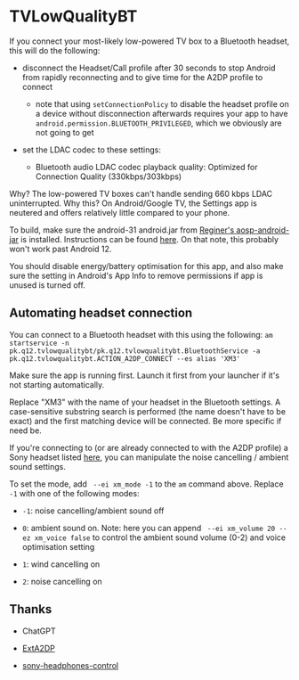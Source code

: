# TVLowQualityBT

If you connect your most-likely low-powered TV box to a Bluetooth headset, this will do the following:

* disconnect the Headset/Call profile after 30 seconds to stop Android from rapidly reconnecting and to give time for the A2DP profile to connect

    * note that using `setConnectionPolicy` to disable the headset profile on a device without disconnection afterwards requires your app to have `android.permission.BLUETOOTH_PRIVILEGED`, which we obviously are not going to get

* set the LDAC codec to these settings:

    * Bluetooth audio LDAC codec playback quality: Optimized for Connection Quality (330kbps/303kbps)

Why? The low-powered TV boxes can't handle sending 660 kbps LDAC uninterrupted. Why this? On Android/Google TV, the Settings app is neutered and offers relatively little compared to your phone.

To build, make sure the android-31 android.jar from [Reginer's aosp-android-jar](https://github.com/Reginer/aosp-android-jar) is installed. Instructions can be found [here](https://github.com/1fexd/aosp-android-jar-mirror#installation). On that note, this probably won't work past Android 12.

You should disable energy/battery optimisation for this app, and also make sure the setting in Android's App Info to remove permissions if app is unused is turned off.

## Automating headset connection

You can connect to a Bluetooth headset with this using the following: `am startservice -n pk.q12.tvlowqualitybt/pk.q12.tvlowqualitybt.BluetoothService -a pk.q12.tvlowqualitybt.ACTION_A2DP_CONNECT --es alias 'XM3'`

Make sure the app is running first. Launch it first from your launcher if it's not starting automatically.

Replace "XM3" with the name of your headset in the Bluetooth settings. A case-sensitive substring search is performed (the name doesn't have to be exact) and the first matching device will be connected. Be more specific if need be.

If you're connecting to (or are already connected to with the A2DP profile) a Sony headset listed [here](https://github.com/ClusterM/sony-headphones-control/blob/d88b49d1e4e7d2f258848a3cb739c8b83aea1a51/README.md#sony-headphones-control), you can manipulate the noise cancelling / ambient sound settings.

To set the mode, add ` --ei xm_mode -1` to the `am` command above. Replace `-1` with one of the following modes:

* `-1`: noise cancelling/ambient sound off

* `0`: ambient sound on. Note: here you can append ` --ei xm_volume 20 --ez xm_voice false` to control the ambient sound volume (0-2) and voice optimisation setting

* `1`: wind cancelling on

* `2`: noise cancelling on

## Thanks

* ChatGPT

* [ExtA2DP](https://github.com/anonymix007/ExtA2DP)

* [sony-headphones-control](https://github.com/ClusterM/sony-headphones-control.git)
